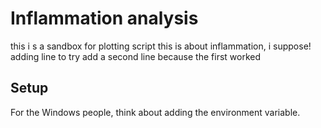 # Inflammation analysis

this i s a sandbox for plotting script
this is about inflammation, i suppose!
adding line to try
add a second line because the first worked

## Setup

For the Windows people, think about adding the environment variable.
